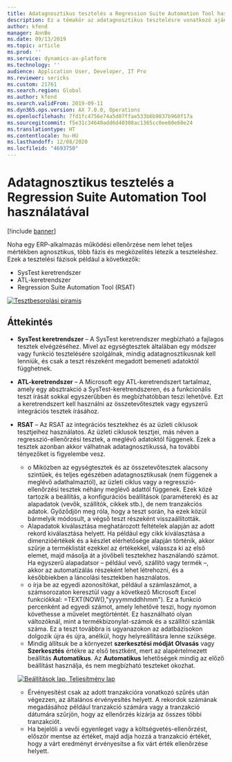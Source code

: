```yaml
---
title: Adatagnosztikus tesztelés a Regression Suite Automation Tool használatával
description: Ez a témakör az adatagnosztikus tesztelésre vonatkozó ajánlásokat tárgyalja a Regression Suite Automation Tool segítségével.
author: kfend
manager: AnnBe
ms.date: 09/13/2019
ms.topic: article
ms.prod: ''
ms.service: dynamics-ax-platform
ms.technology: ''
audience: Application User, Developer, IT Pro
ms.reviewer: sericks
ms.custom: 21761
ms.search.region: Global
ms.author: kfend
ms.search.validFrom: 2019-09-11
ms.dyn365.ops.version: AX 7.0.0, Operations
ms.openlocfilehash: 7fd1fc4756e74a5d07ffae533b6b9837b960f17a
ms.sourcegitcommit: f5e31c34640add6d40308ac1365cc0ee60e60e24
ms.translationtype: HT
ms.contentlocale: hu-HU
ms.lasthandoff: 12/08/2020
ms.locfileid: "4693750"
---
```

# <a name="data-agnostic-testing-using-the-regression-suite-automation-tool"></a>Adatagnosztikus tesztelés a Regression Suite Automation Tool használatával

[!include [banner](../includes/banner.md)]

Noha egy ERP-alkalmazás működési ellenőrzése nem lehet teljes mértékben agnosztikus, több fázis és megközelítés létezik a teszteléshez. Ezek a tesztelési fázisok például a következők:  

- SysTest keretrendszer
- ATL-keretrendszer
- Regression Suite Automation Tool (RSAT)

[![Tesztbesorolási piramis](./media/rsat-data-agnostic-testing-01.PNG)](./media/rsat-data-agnostic-testing-01.PNG)

## <a name="overview"></a>Áttekintés
-   **SysTest keretrendszer** – A SysTest keretrendszer megbízható a fajlagos tesztek elvégzéséhez. Mivel az egységtesztek általában egy módszer vagy funkció tesztelésére szolgálnak, mindig adatagnosztikusnak kell lenniük, és csak a teszt részeként megadott bemeneti adatoktól függhetnek.
-   **ATL-keretrendszer** – A Microsoft egy ATL-keretrendszert tartalmaz, amely egy absztrakció a SysTest-keretrendszeren, és a funkcionális teszt írását sokkal egyszerűbben és megbízhatóbban teszi lehetővé. Ezt a keretrendszert kell használni az összetevőtesztek vagy egyszerű integrációs tesztek írásához.
-   **RSAT** – Az RSAT az integrációs tesztekhez és az üzleti ciklusok tesztjeihez használatos. Az üzleti ciklusok tesztjei, más néven a regresszió-ellenőrzési tesztek, a meglévő adatoktól függenek. Ezek a tesztek azonban akkor válhatnak adatagnosztikussá, ha további tényezőket is figyelembe vesz. 

    - o Miközben az egységtesztek és az összetevőtesztek alacsony szintűek, és teljes egészében adatagnosztikusak (nem függenek a meglévő adathalmaztól), az üzleti ciklus vagy a regresszió-ellenőrzési tesztek néhány meglévő adattól függenek. Ezek közé tartozik a beállítás, a konfigurációs beállítások (paraméterek) és az alapadatok (vevők, szállítók, cikkek stb.), de nem tranzakciós adatok. Győződjön meg róla, hogy a teszt során, ha ezek közül bármelyik módosult, a végső teszt részeként visszaállították.
    - Alapadatok kiválasztása meghatározott feltételek alapján az adott rekord kiválasztása helyett. Ha például egy cikk kiválasztása a dimenzióértékek és a készlet elérhetősége alapján történik, akkor szűrje a terméklistát ezekkel az értékekkel, válassza ki az első elemet, majd másolja át a jövőbeli tesztekhez használandó számot. Ha egyszerű alapadatsor – például vevő, szállító vagy termék –, akkor az automatizálás részeként lehet létrehozni, és a későbbiekben a láncolási tesztekben használatos. 
    - o írja be az egyedi azonosítókat, például a számlaszámot, a számsorozaton keresztül vagy a következő Microsoft Excel funkciókkal: =TEXT(NOW(),"yyyymmddhhmm"). Ez a funkció percenként ad egyedi számot, amely lehetővé teszi, hogy nyomon követhesse a művelet megtörténtét. Ez használható olyan változóknál, mint a termékbizonylat-számok és a szállítói számlák száma. Ez a teszt továbbra is ugyanazokon az adatbázisokon dolgozik újra és újra, anélkül, hogy helyreállításra lenne szüksége.
    - Mindig állítsuk be a környezet **szerkesztési módját** **Olvasás** vagy **Szerkesztés** értékre az első tesztként, mert az alapértelmezett beállítás **Automatikus**. Az **Automatikus** lehetőségek mindig az előző beállítást használja, és nem megbízható teszteket okozhat. 
 
    [![Beállítások lap, Teljesítmény lap](./media/rsat-data-agnostic-testing-02.PNG)](./media/rsat-data-agnostic-testing-02.PNG)
 
    - Érvényesítést csak az adott tranzakcióra vonatkozó szűrés után végezzen, az általános érvényesítés helyett. A rekordok számának megadásához például tranzakció számára vagy a tranzakció dátumára szűrjön, hogy az ellenőrzés kizárja az összes többi tranzakciót. 
    - Ha bejelöli a vevői egyenleget vagy a költségvetés-ellenőrzést, először mentse az értéket, majd adja hozzá a tranzakció értékét, hogy a várt eredményt érvényesítse a fix várt érték ellenőrzése helyett. 
 
